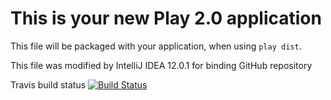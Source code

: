 This is your new Play 2.0 application
=====================================

This file will be packaged with your application, when using `play dist`.

This file was modified by IntelliJ IDEA 12.0.1 for binding GitHub repository

Travis build status
[![Build Status](https://travis-ci.org/travis-ci/travis-build.png?branch=extract-logging)](sorenmat/rankytank)